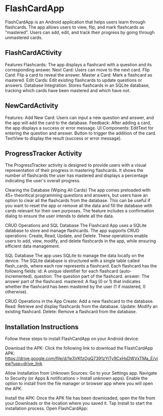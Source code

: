 # FlashCardApp
FlashCardApp is an Android application that helps users learn through flashcards. The app allows users to view, flip, and mark flashcards as "mastered". Users can add, edit, and track their progress by going through unmastered cards.

## FlashCardACtivity

Features
    Flashcards: The app displays a flashcard with a question and its corresponding answer.
    Next Card: Users can move to the next card.
    Flip Card: Flip a card to reveal the answer.
    Master a Card: Mark a flashcard as mastered.
    Edit Cards: Edit existing flashcards to update questions or answers.
    Database Integration: Stores flashcards in an SQLite database, tracking which cards have been mastered and which have not.

## NewCardActivity

Features:
    Add New Card: Users can input a new question and answer, and the app will add the card to the database.
    Feedback: After adding a card, the app displays a success or error message.
    UI Components:
    EditText for entering the question and answer.
    Button to trigger the addition of the card.
    TextView to display the result (success or error message).

## ProgressTracker Activity

The ProgressTracker activity is designed to provide users with a visual representation of their progress in mastering flashcards. It shows the number of flashcards the user has mastered and displays a percentage indicating the user's overall progress.

Clearing the Database (Wiping All Cards)
    The app comes preloaded with 45+ theoritical programming questions and answers, but users have an option to clear all the flashcards from the database. This can be useful if you want to reset the app or remove all the data and fill the database with cards relevant for their own purposes. The feature includes a confirmation dialog to ensure the user intends to delete all the data.

CRUD Operations and SQL Database
    The Flashcard App uses a SQLite database to store and manage flashcards. The app supports CRUD operations: Create, Read, Update, and Delete. These operations enable users to add, view, modify, and delete flashcards in the app, while ensuring efficient data management.

SQL Database
    The app uses SQLite to manage the data locally on the device. The SQLite database is structured with a single table called flash_cards, where each row represents a flashcard. Each flashcard has the following fields:
        id: A unique identifier for each flashcard (auto-incremented).
        question: The question part of the flashcard.
        answer: The answer part of the flashcard.
        mastered: A flag (0 or 1) that indicates whether the flashcard has been mastered by the user (1 if mastered, 0 otherwise).

CRUD Operations in the App
    Create: Add a new flashcard to the database.
    Read: Retrieve and display flashcards from the database.
    Update: Modify an existing flashcard.
    Delete: Remove a flashcard from the database.

## Installation Instructions
Follow these steps to install FlashCardApp on your Android device:

Download the APK:
Click the following link to download the FlashCardApp APK:
https://drive.google.com/file/d/1e3VKfzOgQ7391zYiTy9CxHsDWVxTMa_E/view?usp=drive_link

Allow Installation from Unknown Sources:
Go to your Settings app.
Navigate to Security (or Apps & notifications > Install unknown apps).
Enable the option to install from the file manager or browser app where you will open the APK.

Install the APK:
Once the APK file has been downloaded, open the file from your Downloads or the location where you saved it.
Tap Install to start the installation process.
Open FlashCardApp:

